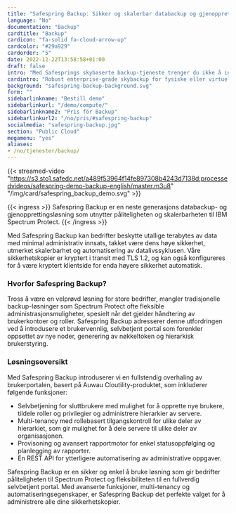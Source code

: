 ```yaml
---
title: "Safespring Backup: Sikker og skalerbar databackup og gjenoppretting"
language: "No"
documentation: "Backup"
cardtitle: "Backup"
cardicon: "fa-solid fa-cloud-arrow-up"
cardcolor: "#29a929"
cardorder: "5"
date: 2022-12-22T13:58:58+01:00
draft: false
intro: "Med Safesprings skybaserte backup-tjeneste trenger du ikke å investere i noen maskinvare eller programvare. Betal bare for mengden data lagret i tjenesten!"
cardintro: "Robust enterprise-grade skybackup for fysiske eller virtuelle servere."
background: "safespring-backup-background.svg"
form: ""
sidebarlinkname: "Bestill demo"
sidebarlinkurl: "/demo/compute/"
sidebarlinkname2: "Pris för Backup"
sidebarlinkurl2: "/no/pris/#safespring-backup"
socialmedia: "safespring-backup.jpg"
section: "Public Cloud"
megamenu: "yes"
aliases:
- /no/tjenester/backup/
---
```


{{< streamed-video "https://s3.sto1.safedc.net/a489f53964f14fe897308b4243d7138d:processedvideos/safespring-demo-backup-english/master.m3u8" "/img/card/safespring_backup_demo.svg" >}}

{{< ingress >}}
Safespring Backup er en neste generasjons databackup- og gjenopprettingsløsning som utnytter påliteligheten og skalerbarheten til IBM Spectrum Protect. 
{{< /ingress >}}

Med Safespring Backup kan bedrifter beskytte utallige terabytes av data med minimal administrativ innsats, takket være dens høye sikkerhet, utmerket skalerbarhet og automatisering av datalivssyklusen. Våre sikkerhetskopier er kryptert i transit med TLS 1.2, og kan også konfigureres for å være kryptert klientside for enda høyere sikkerhet automatisk.

### Hvorfor Safespring Backup?

Tross å være en velprøvd løsning for store bedrifter, mangler tradisjonelle backup-løsninger som Spectrum Protect ofte fleksible administrasjonsmuligheter, spesielt når det gjelder håndtering av brukerkontoer og roller. Safespring Backup adresserer denne utfordringen ved å introdusere et brukervennlig, selvbetjent portal som forenkler oppsettet av nye noder, generering av nøkkeltoken og hierarkisk brukerstyring.

### Løsningsoversikt

Med Safespring Backup introduserer vi en fullstendig overhaling av brukerportalen, basert på Auwau Cloutility-produktet, som inkluderer følgende funksjoner:
- Selvbetjening for sluttbrukere med mulighet for å opprette nye brukere, tildele roller og privilegier og administrere hierarkier av servere.
- Multi-tenancy med rollebasert tilgangskontroll for ulike deler av hierarkiet, som gir mulighet for å dele servere til ulike deler av organisasjonen.
- Provisoning og avansert rapportmotor for enkel statusoppfølging og planlegging av rapporter.
- En REST API for ytterligere automatisering av administrative oppgaver.

Safespring Backup er en sikker og enkel å bruke løsning som gir bedrifter påliteligheten til Spectrum Protect og fleksibiliteten til en fullverdig selvbetjent portal. Med avanserte funksjoner, multi-tenancy og automatiseringsegenskaper, er Safespring Backup det perfekte valget for å administrere alle dine sikkerhetskopier.